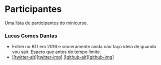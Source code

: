 # Participantes

Uma lista de participantes do minicurso.

### Lucas Gomes Dantas
- Entrei no BTI em 2016 e sinceramente ainda não faço ideia de quando vou sair. Espero que antes do tempo limite.
- [![twitter-alt][twitter-img]](https://twitter.com/vertumnos)
  [![github-alt][github-img]](https://github.com/vertumno)
